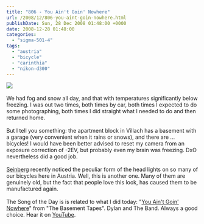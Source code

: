 ```yaml
---
title: "806 - You Ain't Goin' Nowhere"
url: /2008/12/806-you-aint-goin-nowhere.html
publishDate: Sun, 28 Dec 2008 01:48:00 +0000
date: 2008-12-28 01:48:00
categories: 
  - "sigma-501-4"
tags: 
  - "austria"
  - "bicycle"
  - "carinthia"
  - "nikon-d300"
---
```

<a href="https://d25zfm9zpd7gm5.cloudfront.net/1200x1200/2008/20081227_172648_ps.jpg" target="_blank"><img src="https://d25zfm9zpd7gm5.cloudfront.net/0600x0600/2008/20081227_172648_ps.jpg"/></a><br/><br/>We had fog and snow all day, and that with temperatures significantly below freezing. I was out two times, both times by car, both times I expected to do some photographing, both times I did straight what I needed to do and then returned home.<br/><br/> But I tell you something: the apartment block in Villach has a basement with a garage (very convenient when it rains or snows), and there are ... bicycles! I would have been better advised to reset my camera from an exposure correction of -2EV, but probably even my brain was freezing. DxO nevertheless did a good job.<br/><br/><a href="http://www.seinberg.net/wordpress/" target="_blank">Seinberg</a> recently noticed the peculiar form of the head lights on so many of our bicycles here in Austria. Well, this is another one. Many of them are genuinely old, but the fact that people love this look, has caused them to be manufactured again.<br/><br/>The Song of the Day is is related to what I did today: "<a href="http://www.lyricsmode.com/lyrics/b/bob_dylan/you_aint_goin_nowhere.html" target="_blank">You Ain't Goin' Nowhere</a>" from "The Basement Tapes". Dylan and The Band. Always a good choice. Hear it on <a href="http://www.youtube.com/watch?v=-QrlDYQQFd4&feature=related" target="_blank">YouTube</a>.
